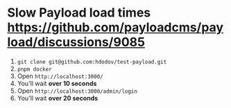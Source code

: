 # Slow Payload load times https://github.com/payloadcms/payload/discussions/9085

1. `git clone git@github.com:hdodov/test-payload.git`
2. `pnpm docker`
3. Open `http://localhost:3000/`
4. You'll wait **over 10 seconds**
5. Open `http://localhost:3000/admin/login`
6. You'll wait **over 20 seconds**
